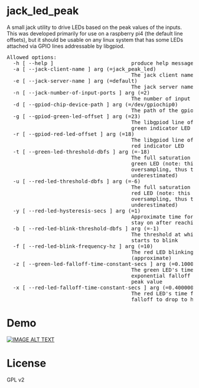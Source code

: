 # jack_led_peak

A small jack utility to drive LEDs based on the peak values of the inputs. This was 
developed primarily for use on a raspberry pi4 (the default line offsets), but it
should be usable on any linux system that has some LEDs attached via GPIO lines 
addressable by libgpiod.

<pre>
Allowed options:
  -h [ --help ]                         produce help message
  -a [ --jack-client-name ] arg (=jack_peak_led)
                                        The jack client name to use
  -e [ --jack-server-name ] arg (=default)
                                        The jack server name to use
  -n [ --jack-number-of-input-ports ] arg (=2)
                                        The number of input ports to watch
  -d [ --gpiod-chip-device-path ] arg (=/dev/gpiochip0)
                                        The path of the gpiochip device to use
  -g [ --gpiod-green-led-offset ] arg (=23)
                                        The libgpiod line offset to use for the
                                        green indicator LED
  -r [ --gpiod-red-led-offset ] arg (=18)
                                        The libgpiod line offset to use for the
                                        red indicator LED
  -t [ --green-led-threshold-dbfs ] arg (=-18)
                                        The full saturation threshold for the 
                                        green LED (note: this is not using 
                                        oversampling, thus the value will be 
                                        underestimated)
  -u [ --red-led-threshold-dbfs ] arg (=-6)
                                        The full saturation threshold for the 
                                        red LED (note: this is not using 
                                        oversampling, thus the value will be 
                                        underestimated)
  -y [ --red-led-hysteresis-secs ] arg (=1)
                                        Approximate time for the red LED to 
                                        stay on after reaching full saturarion
  -b [ --red-led-blink-threshold-dbfs ] arg (=-1)
                                        The threshold at which the red LED 
                                        starts to blink
  -f [ --red-led-blink-frequency-hz ] arg (=10)
                                        The red LED blinking frequency 
                                        (approximate)
  -z [ --green-led-falloff-time-constant-secs ] arg (=0.100000001)
                                        The green LED's time for the 
                                        exponential falloff to drop to half the
                                        peak value
  -x [ --red-led-falloff-time-constant-secs ] arg (=0.400000006)
                                        The red LED's time for the exponential 
                                        falloff to drop to half the peak value
</pre>
# Demo

[![IMAGE ALT TEXT](http://img.youtube.com/vi/dmpUFFLyMo0/0.jpg)](http://www.youtube.com/watch?v=dmpUFFLyMo0 "Demo")

# License

GPL v2


